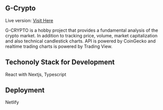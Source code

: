 ## G-Crypto

Live version: <a href='https://g-crypto.netlify.app' target='_blank'>Visit Here</a>

G-CRYPTO is a hobby project that provides a fundamental analysis of the crypto market. In addition to tracking price, volume, market capitalization and also technical candlestick charts. API is powered by CoinGecko and realtime trading charts is powered by Trading View.

## Techonoly Stack for Development

React with Nextjs, Typescript

## Deployment

Netlify 
